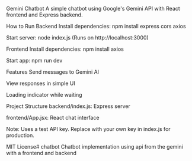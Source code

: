 Gemini Chatbot
A simple chatbot using Google's Gemini API with React frontend and Express backend.

How to Run
Backend
Install dependencies:
npm install express cors axios

Start server:
node index.js
(Runs on http://localhost:3000)

Frontend
Install dependencies:
npm install axios

Start app:
npm run dev

Features
Send messages to Gemini AI

View responses in simple UI

Loading indicator while waiting

Project Structure
backend/index.js: Express server

frontend/App.jsx: React chat interface

Note: Uses a test API key. Replace with your own key in index.js for production.

MIT License# chatbot
Chatbot implementation using api from the gemini with a frontend and backend
